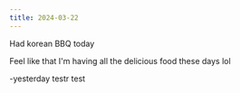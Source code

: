 ```yaml
---
title: 2024-03-22
---
```


Had korean BBQ today

Feel like that I'm having all the delicious food these days lol

-yesterday testr
test
